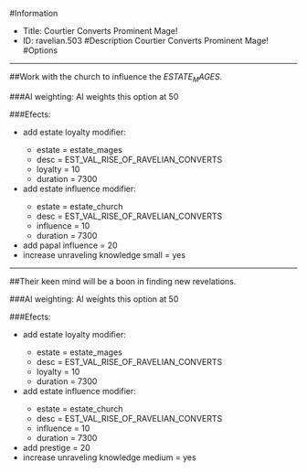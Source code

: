 #Information
 - Title: Courtier Converts Prominent Mage!
 - ID: ravelian.503
#Description
Courtier Converts Prominent Mage!
#Options

___
##Work with the church to influence the $ESTATE_MAGES$.

###AI weighting:
AI weights this option at 50


###Efects:<ul><li>add estate loyalty modifier:</li><ul><li>estate = estate_mages</li><li>desc = EST_VAL_RISE_OF_RAVELIAN_CONVERTS</li><li>loyalty = 10</li><li>duration = 7300</li></ul><li>add estate influence modifier:</li><ul><li>estate = estate_church</li><li>desc = EST_VAL_RISE_OF_RAVELIAN_CONVERTS</li><li>influence = 10</li><li>duration = 7300</li></ul><li>add papal influence = 20</li><li>increase unraveling knowledge small = yes</li></ul>

___
##Their keen mind will be a boon in finding new revelations.

###AI weighting:
AI weights this option at 50


###Efects:<ul><li>add estate loyalty modifier:</li><ul><li>estate = estate_mages</li><li>desc = EST_VAL_RISE_OF_RAVELIAN_CONVERTS</li><li>loyalty = 10</li><li>duration = 7300</li></ul><li>add estate influence modifier:</li><ul><li>estate = estate_church</li><li>desc = EST_VAL_RISE_OF_RAVELIAN_CONVERTS</li><li>influence = 10</li><li>duration = 7300</li></ul><li>add prestige = 20</li><li>increase unraveling knowledge medium = yes</li></ul>
